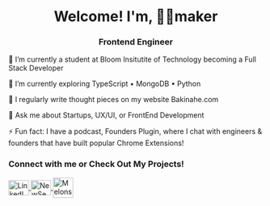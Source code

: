 <h1 align="center">Welcome! I'm, ✌🏿maker </h1>
<h3 align="center">Frontend Engineer</h3>



🔭 I’m currently a student at Bloom Insitutite of Technology becoming a Full Stack Developer 

🌱 I’m currently exploring TypeScript • MongoDB • Python 

📝 I regularly write thought pieces on my website Bakinahe.com

💬 Ask me about Startups, UX/UI, or FrontEnd Development

⚡ Fun fact: I have a podcast, Founders Plugin, where I chat with engineers & founders that have built popular Chrome Extensions!

<h3 align="left"> Connect with me or Check Out My Projects!</h3>
<p align="left">
  <a href="https://linkedin.com/in/peacemakerbak" target="_blank">
    <img align="center" src="https://raw.githubusercontent.com/rahuldkjain/github-profile-readme-generator/master/src/images/icons/Social/linked-in-alt.svg" alt="LinkedIn" height="30" width="40" />
  </a>
  <a href="https://newseat.journey.io/p/NewSeatProduct" target="_blank">
    <img align="center" src="https://i.ibb.co/J2qhs99/NS.png" alt="NewSeat" height="30" width="40" />
  </a>
  <a href="https://trymelons.com" target="_blank">
    <img align="center" src="https://i.ibb.co/tPqzPxb/melonslogo.png" alt="Melons" height="40" width="40" /> 
  </a>
</p>


<!---
peacemakerbak/peacemakerbak is a ✨ special ✨ repository because its `README.md` (this file) appears on your GitHub profile.
You can click the Preview link to take a look at your changes.
--->
